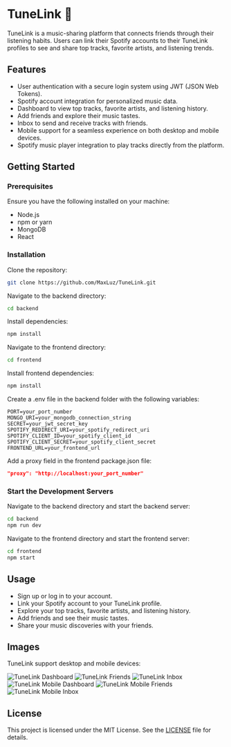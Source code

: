 # TuneLink 🎵

TuneLink is a music-sharing platform that connects friends through their listening habits. Users can link their Spotify accounts to their TuneLink profiles to see and share top tracks, favorite artists, and listening trends.

## Features

- User authentication with a secure login system using JWT (JSON Web Tokens).
- Spotify account integration for personalized music data.
- Dashboard to view top tracks, favorite artists, and listening history.
- Add friends and explore their music tastes.
- Inbox to send and receive tracks with friends.
- Mobile support for a seamless experience on both desktop and mobile devices.
- Spotify music player integration to play tracks directly from the platform.

## Getting Started

### Prerequisites

Ensure you have the following installed on your machine:

- Node.js
- npm or yarn
- MongoDB
- React

### Installation

Clone the repository:

```bash
git clone https://github.com/MaxLuz/TuneLink.git
```

Navigate to the backend directory:

```bash
cd backend
```

Install dependencies:

```bash
npm install
```

Navigate to the frontend directory:

```bash
cd frontend
```

Install frontend dependencies:

```bash
npm install
```

Create a .env file in the backend folder with the following variables:

```
PORT=your_port_number
MONGO_URI=your_mongodb_connection_string
SECRET=your_jwt_secret_key
SPOTIFY_REDIRECT_URI=your_spotify_redirect_uri
SPOTIFY_CLIENT_ID=your_spotify_client_id
SPOTIFY_CLIENT_SECRET=your_spotify_client_secret
FRONTEND_URL=your_frontend_url
```

Add a proxy field in the frontend package.json file:

```json
"proxy": "http://localhost:your_port_number"
```

### Start the Development Servers

Navigate to the backend directory and start the backend server:

```bash
cd backend
npm run dev
```

Navigate to the frontend directory and start the frontend server:

```bash
cd frontend
npm start
```

## Usage

- Sign up or log in to your account.
- Link your Spotify account to your TuneLink profile.
- Explore your top tracks, favorite artists, and listening history.
- Add friends and see their music tastes.
- Share your music discoveries with your friends.

## Images

TuneLink support desktop and mobile devices:

![TuneLink Dashboard](/frontend/public/readme-images/Dashboard.png)
![TuneLink Friends](/frontend/public/readme-images/Friends.png)
![TuneLink Inbox](/frontend/public/readme-images/Inbox.png)
![TuneLink Mobile Dashboard](/frontend/public/readme-images/mobile-dashboard.png)
![TuneLink Mobile Friends](/frontend/public/readme-images/friends-mobile.png)
![TuneLink Mobile Inbox](/frontend/public/readme-images/inbox-mobile.png)

## License

This project is licensed under the MIT License. See the [LICENSE](LICENSE) file for details.
